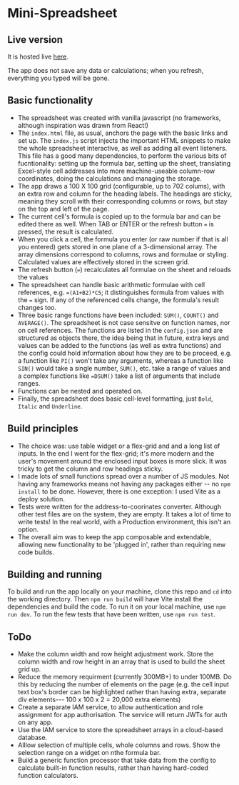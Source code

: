 # Mini-Spreadsheet

## Live version

It is hosted live [here](https://mini-spreadsheet.netlify.app/).

The app does not save any data or calculations; when you refresh, everything you
typed will be gone.

## Basic functionality

- The spreadsheet was created with vanilla javascript (no frameworks, although
inspiration was drawn from React!)
- The `index.html` file, as usual, anchors the page with the basic links and
set up. The `index.js` script injects the important HTML snippets to make the
whole spreadsheet interactive, as well as adding all event listeners. This file
has a good many dependencies, to perform the various bits of fucntionality:
setting up the formula bar, setting up the sheet, translating Excel-style cell
addresses into more machine-useable column-row coordinates, doing the
calculations and managing the storage.
- The app draws a 100 X 100 grid (configurable, up to 702 colums), with an extra
row and column for the heading labels. The headings are sticky, meaning they
scroll with their corresponding columns or rows, but stay on the top and left of
the page.
- The current cell's formula is copied up to the formula bar and can be edited
there as well. When TAB or ENTER or the refresh button ` = ` is pressed, the
result is calculated.
- When you click a cell, the formula you enter (or raw number if that is all you
entered) gets stored in one plane of a 3-dimensional array. The array dimensions
correspond to columns, rows and formulae or styling. Calculated values are
effectively stored in the screen grid.
- The refresh button (` = `) recalculates all formulae on the sheet and reloads
the values
- The spreadsheet can handle basic arithmetic formulae with cell references,
e.g. `=(A1+B2)*C5`; it distinguishes formula from values with the `=` sign. If
any of the referenced cells change, the formula's result changes too.
- Three basic range functions have been included: `SUM()`, `COUNT()` and
`AVERAGE()`. The spreadsheet is not case sensitve on function names, nor on cell
references. The functions are listed in the `config.json` and are structured as
objects there, the idea being that in future, extra keys and values can be added
to the functions (as well as extra functions) and the config could hold
information about how they are to be proceed, e.g. a function like `PI()` won't
take any arguments, whereas a function like `SIN()` would take a single number,
`SUM()`, etc. take a range of values and a complex functions like `=DSUM()` take
a list of arguments that include ranges.
- Functions can be nested and operated on.
- Finally, the spreadsheet does basic cell-level formatting, just `Bold`,
`Italic` and `Underline`.

## Build principles

- The choice was: use table widget or a flex-grid and and a long list of inputs.
In the end I went for the flex-grid; it's more modern and the user's movement
around the enclosed input boxes is more slick. It was tricky to get the column
and row headings sticky.
- I made lots of small functions spread over a number of JS modules. Not having
any frameworks means not having any packages either -- no `npm install` to be
done. However, there is one exception: I used Vite as a deploy solution.
- Tests were written for the address-to-coorinates converter. Although other
test files are on the system, they are empty. It takes a lot of time to write
tests! In the real world, with a Production environment, this isn't an option.
- The overall aim was to keep the app composable and extendable, allowing new
functionality to be 'plugged in', rather than requiring new code builds.

## Building and running

To build and run the app locally on your machine, clone this repo and `cd` into
the working directory. Then `npm run build` will have Vite install the
dependencies and build the code. To run it on your local machine, use
`npm run dev`. To run the few tests that have been written, use `npm run test`.

## ToDo

- Make the column width and row height adjustment work. Store the column
  width and row height in an array that is used to build the sheet grid up.
- Reduce the memory requirment (currently 300MB+) to under 100MB. Do this by
  reducing the number of elements on the page (e.g. the cell input text box's
  border can be highlighted rather than having extra, separate div elements---
  100 x 100 x 2 = 20,000 extra elements)
- Create a separate IAM service, to allow authentication and role assignment
  for app authorisation. The service will return JWTs for auth on any app.
- Use the IAM service to store the spreadsheet arrays in a cloud-based database.
- Alllow selection of multiple cells, whole columns and rows. Show the
  selection range on a widget on nthe formula bar.
- Build a generic function processor that take data from the config to
  calculate built-in function results, rather than having hard-coded function
  calculators.
